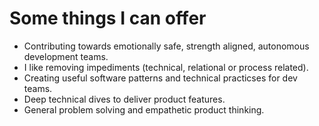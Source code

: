 # Some things I can offer
  
- Contributing towards emotionally safe, strength aligned, autonomous development teams.
- I like removing impediments (technical, relational or process related).
- Creating useful software patterns and technical practicses for dev teams.
- Deep technical dives to deliver product features.
- General problem solving and empathetic product thinking.